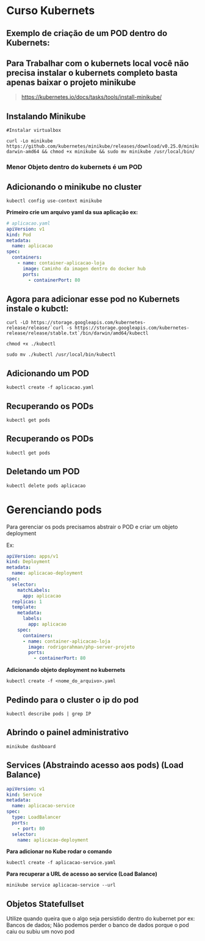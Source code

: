 # Curso Kubernets

## Exemplo de criação de um POD dentro do Kubernets:

## Para Trabalhar com o kubernets local você não precisa instalar o kubernets completo basta apenas baixar o projeto minikube 

>https://kubernetes.io/docs/tasks/tools/install-minikube/


## Instalando Minikube

```
#Instalar virtualbox

curl -Lo minikube https://github.com/kubernetes/minikube/releases/download/v0.25.0/minikube-darwin-amd64 && chmod +x minikube && sudo mv minikube /usr/local/bin/
```

### Menor Objeto dentro do kubernets é um POD

## Adicionando o minikube no cluster

```
kubectl config use-context minikube
```

**Primeiro crie um arquivo yaml da sua aplicação ex:**

```YAML
# aplicacao.yaml
apiVersion: v1
kind: Pod
metadata:
  name: aplicacao
spec:
  containers: 
    - name: container-aplicacao-loja
      image: Caminho da imagen dentro do docker hub
      ports: 
        - containerPort: 80
```

## Agora para adicionar esse pod no Kubernets instale o kubctl: 

```
curl -LO https://storage.googleapis.com/kubernetes-release/release/`curl -s https://storage.googleapis.com/kubernetes-release/release/stable.txt`/bin/darwin/amd64/kubectl

chmod +x ./kubectl

sudo mv ./kubectl /usr/local/bin/kubectl
```


## Adicionando um POD

```
kubectl create -f aplicacao.yaml
```

## Recuperando os PODs

```
kubectl get pods
```

## Recuperando os PODs

```
kubectl get pods
```

## Deletando um POD

```
kubectl delete pods aplicacao
```

# Gerenciando pods

Para gerenciar os pods precisamos abstrair o POD e criar um objeto deployment

Ex:

```YAML
apiVersion: apps/v1
kind: Deployment
metadata:
  name: aplicacao-deployment
spec:
  selector:
    matchLabels:
      app: aplicacao
  replicas: 1
  template:
    metadata:
      labels:
        app: aplicacao
    spec:
      containers: 
      - name: container-aplicacao-loja
        image: rodrigorahman/php-server-projeto
        ports: 
          - containerPort: 80
```


**Adicionando objeto deployment no kubernets**

```
kubectl create -f <nome_do_arquivo>.yaml
```

## Pedindo para o cluster o ip do pod

```
kubectl describe pods | grep IP
```

## Abrindo o painel administrativo

```
minikube dashboard
```

## Services (Abstraindo acesso aos pods) (Load Balance)

```yaml
apiVersion: v1
kind: Service
metadata:
  name: aplicacao-service
spec:
  type: LoadBalancer
  ports:
    - port: 80
  selector:
    name: aplicacao-deployment
```

**Para adicionar no Kube rodar o comando**

```
kubectl create -f aplicacao-service.yaml
```

**Para recuperar a URL de acesso ao service (Load Balance)**
```
minikube service aplicacao-service --url
```

## Objetos Statefullset

Utilize quando queira que o algo seja persistido dentro do kubernet por ex: Bancos de dados;
Não podemos perder o banco de dados porque o pod caiu ou subiu um novo pod


